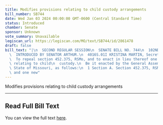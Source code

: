 ```yaml
---
title: Modifies provisions relating to child custody arrangements
bill_number: SB744
date: Wed Jan 03 2024 00:00:00 GMT-0600 (Central Standard Time)
status: Introduced
chamber: Senate
sponsor: Unknown
vote_summary: Unavailable
legiscan_url: https://legiscan.com/MO/text/SB744/id/2861478
draft: false
bill_text: "|\n  SECOND REGULAR SESSION\n  SENATE BILL NO. 744\n  102ND GENERA L ASSEMBLY\n\
  \  INTRODUCED BY SENATOR ARTHUR.\n  4016S.01I KRISTINA MARTIN, Secretary\n  AN ACT\n\
  \  To repeal section 452.375, RSMo, and to enact in lieu thereof one new section\
  \ relating to child\n  custody.\n  Be it enacted by the General Assembly of the\
  \ State of Missouri, as follows:\n  1 Section A. Section 452.375, RSMo, is repealed\
  \ and one new"
---
```

Modifies provisions relating to child custody arrangements

---

## Read Full Bill Text

You can view the full text [here](https://legiscan.com/MO/text/SB744/id/2861478).
